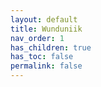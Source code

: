 ```yaml
---
layout: default
title: Wunduniik
nav_order: 1
has_children: true
has_toc: false
permalink: false
---
```

